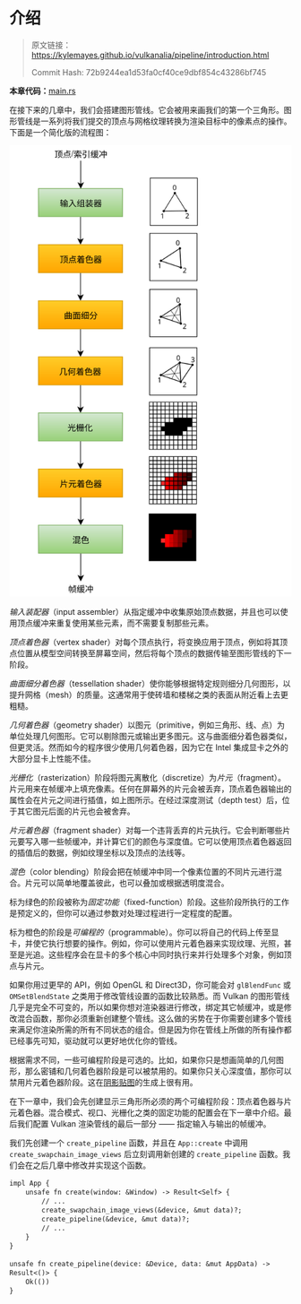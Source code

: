 # 介绍

> 原文链接：<https://kylemayes.github.io/vulkanalia/pipeline/introduction.html>
>
> Commit Hash: 72b9244ea1d53fa0cf40ce9dbf854c43286bf745

**本章代码：**[main.rs](https://github.com/chuigda/Vulkan-Tutorial-Rust-CN/tree/master/src/08_graphics_pipeline.rs)

在接下来的几章中，我们会搭建图形管线。它会被用来画我们的第一个三角形。图形管线是一系列将我们提交的顶点与网格纹理转换为渲染目标中的像素点的操作。下面是一个简化版的流程图：

![](../images/vulkan_simplified_pipeline.svg)

*输入装配器*（input assembler）从指定缓冲中收集原始顶点数据，并且也可以使用顶点缓冲来重复使用某些元素，而不需要复制那些元素。

*顶点着色器*（vertex shader）对每个顶点执行，将变换应用于顶点，例如将其顶点位置从模型空间转换至屏幕空间，然后将每个顶点的数据传输至图形管线的下一阶段。

*曲面细分着色器*（tessellation shader）使你能够根据特定规则细分几何图形，以提升网格（mesh）的质量。这通常用于使砖墙和楼梯之类的表面从附近看上去更粗糙。

*几何着色器*（geometry shader）以图元（primitive，例如三角形、线、点）为单位处理几何图形。它可以剔除图元或输出更多图元。这与曲面细分着色器类似，但更灵活。然而如今的程序很少使用几何着色器，因为它在 Intel 集成显卡之外的大部分显卡上性能不佳。

*光栅化*（rasterization）阶段将图元离散化（discretize）为*片元*（fragment）。片元用来在帧缓冲上填充像素。任何在屏幕外的片元会被丢弃，顶点着色器输出的属性会在片元之间进行插值，如上图所示。在经过深度测试（depth test）后，位于其它图元后面的片元也会被舍弃。

*片元着色器*（fragment shader）对每一个违背丢弃的片元执行。它会判断哪些片元要写入哪一些帧缓冲，并计算它们的颜色与深度值。它可以使用顶点着色器返回的插值后的数据，例如纹理坐标以及顶点的法线等。

*混色*（color blending）阶段会把在帧缓冲中同一个像素位置的不同片元进行混合。片元可以简单地覆盖彼此，也可以叠加或根据透明度混合。

标为绿色的阶段被称为*固定功能*（fixed-function）阶段。这些阶段所执行的工作是预定义的，但你可以通过参数对处理过程进行一定程度的配置。

标为橙色的阶段是*可编程的*（programmable）。你可以将自己的代码上传至显卡，并使它执行想要的操作。例如，你可以使用片元着色器来实现纹理、光照，甚至是光追。这些程序会在显卡的多个核心中同时执行来并行处理多个对象，例如顶点与片元。

如果你用过更早的 API，例如 OpenGL 和 Direct3D，你可能会对 `glBlendFunc` 或 `OMSetBlendState` 之类用于修改管线设置的函数比较熟悉。而 Vulkan 的图形管线几乎是完全不可变的，所以如果你想对渲染器进行修改，绑定其它帧缓冲，或是修改混合函数，那你必须重新创建整个管线。这么做的劣势在于你需要创建多个管线来满足你渲染所需的所有不同状态的组合。但是因为你在管线上所做的所有操作都已经事先可知，驱动就可以更好地优化你的管线。

根据需求不同，一些可编程阶段是可选的。比如，如果你只是想画简单的几何图形，那么密铺和几何着色器阶段是可以被禁用的。如果你只关心深度值，那你可以禁用片元着色器阶段。这在[阴影贴图](https://en.wikipedia.org/wiki/Shadow_mapping)的生成上很有用。

在下一章中，我们会先创建显示三角形所必须的两个可编程阶段：顶点着色器与片元着色器。混合模式、视口、光栅化之类的固定功能的配置会在下一章中介绍。最后我们配置 Vulkan 渲染管线的最后一部分 —— 指定输入与输出的帧缓冲。

我们先创建一个 `create_pipeline` 函数，并且在 `App::create` 中调用 `create_swapchain_image_views` 后立刻调用新创建的 `create_pipeline` 函数。我们会在之后几章中修改并实现这个函数。

```rust,noplaypen
impl App {
    unsafe fn create(window: &Window) -> Result<Self> {
        // ...
        create_swapchain_image_views(&device, &mut data)?;
        create_pipeline(&device, &mut data)?;
        // ...
    }
}

unsafe fn create_pipeline(device: &Device, data: &mut AppData) -> Result<()> {
    Ok(())
}
```
